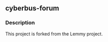 cyberbus-forum
--------------


### Description

This project is forked from the Lemmy project.





